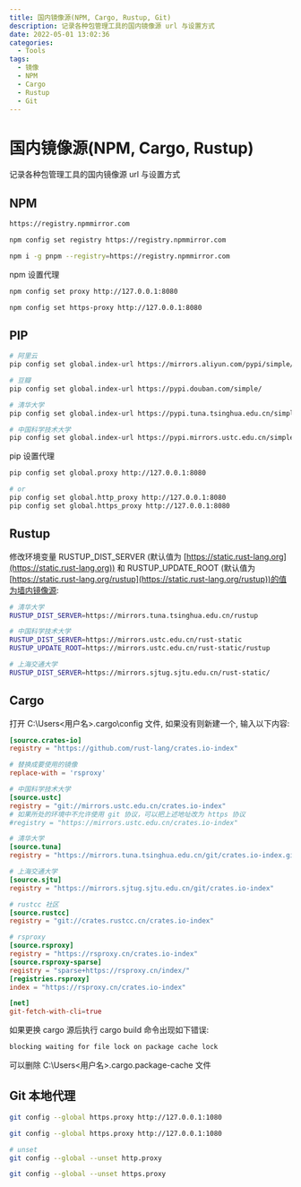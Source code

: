```yaml
---
title: 国内镜像源(NPM, Cargo, Rustup, Git)
description: 记录各种包管理工具的国内镜像源 url 与设置方式
date: 2022-05-01 13:02:36
categories:
  - Tools
tags:
  - 镜像
  - NPM
  - Cargo
  - Rustup
  - Git
---
```


# 国内镜像源(NPM, Cargo, Rustup)

记录各种包管理工具的国内镜像源 url 与设置方式

## NPM

```sh
https://registry.npmmirror.com
```

```sh
npm config set registry https://registry.npmmirror.com
```

```sh
npm i -g pnpm --registry=https://registry.npmmirror.com
```

npm 设置代理

```sh
npm config set proxy http://127.0.0.1:8080

npm config set https-proxy http://127.0.0.1:8080
```

## PIP

```sh
# 阿里云
pip config set global.index-url https://mirrors.aliyun.com/pypi/simple/

# 豆瓣
pip config set global.index-url https://pypi.douban.com/simple/

# 清华大学
pip config set global.index-url https://pypi.tuna.tsinghua.edu.cn/simple/

# 中国科学技术大学
pip config set global.index-url https://pypi.mirrors.ustc.edu.cn/simple/
```

pip 设置代理

```sh
pip config set global.proxy http://127.0.0.1:8080

# or
pip config set global.http_proxy http://127.0.0.1:8080
pip config set global.https_proxy http://127.0.0.1:8080
```

## Rustup

修改环境变量 RUSTUP_DIST_SERVER (默认值为 [https://static.rust-lang.org](https://static.rust-lang.org)) 和 RUSTUP_UPDATE_ROOT (默认值为 [https://static.rust-lang.org/rustup](https://static.rust-lang.org/rustup))的值为墙内镜像源:

```sh
# 清华大学
RUSTUP_DIST_SERVER=https://mirrors.tuna.tsinghua.edu.cn/rustup

# 中国科学技术大学
RUSTUP_DIST_SERVER=https://mirrors.ustc.edu.cn/rust-static
RUSTUP_UPDATE_ROOT=https://mirrors.ustc.edu.cn/rust-static/rustup

# 上海交通大学
RUSTUP_DIST_SERVER=https://mirrors.sjtug.sjtu.edu.cn/rust-static/
```

## Cargo

打开 C:\Users\<用户名>\.cargo\config 文件, 如果没有则新建一个, 输入以下内容:

```toml
[source.crates-io]
registry = "https://github.com/rust-lang/crates.io-index"

# 替换成要使用的镜像
replace-with = 'rsproxy'

# 中国科学技术大学
[source.ustc]
registry = "git://mirrors.ustc.edu.cn/crates.io-index"
# 如果所处的环境中不允许使用 git 协议，可以把上述地址改为 https 协议
#registry = "https://mirrors.ustc.edu.cn/crates.io-index"

# 清华大学
[source.tuna]
registry = "https://mirrors.tuna.tsinghua.edu.cn/git/crates.io-index.git"

# 上海交通大学
[source.sjtu]
registry = "https://mirrors.sjtug.sjtu.edu.cn/git/crates.io-index"

# rustcc 社区
[source.rustcc]
registry = "git://crates.rustcc.cn/crates.io-index"

# rsproxy
[source.rsproxy]
registry = "https://rsproxy.cn/crates.io-index"
[source.rsproxy-sparse]
registry = "sparse+https://rsproxy.cn/index/"
[registries.rsproxy]
index = "https://rsproxy.cn/crates.io-index"

[net]
git-fetch-with-cli=true
```

如果更换 cargo 源后执行 cargo build 命令出现如下错误:

```sh
blocking waiting for file lock on package cache lock
```

可以删除 C:\Users\<用户名>\.cargo\.package-cache 文件

## Git 本地代理

```sh
git config --global https.proxy http://127.0.0.1:1080

git config --global https.proxy http://127.0.0.1:1080

# unset
git config --global --unset http.proxy

git config --global --unset https.proxy
```
